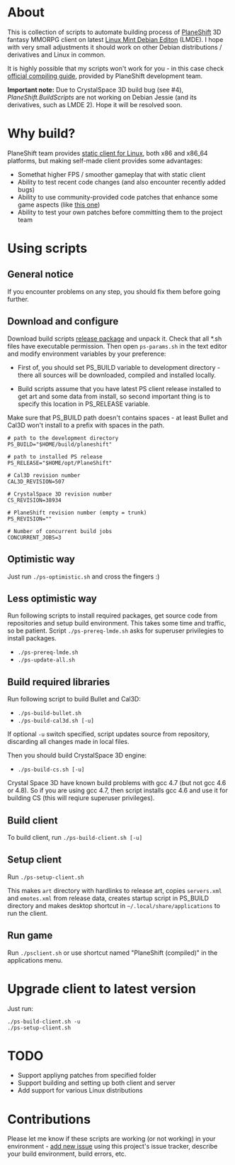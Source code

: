 # About

This is collection of scripts to automate building process of [PlaneShift](http://www.planeshift.it) 3D fantasy MMORPG client on latest [Linux Mint Debian Editon](http://www.linuxmint.com/download_lmde.php) (LMDE). I hope with very small adjustments it should work on other Debian distributions / derivatives and Linux in common.

It is highly possible that my scripts won't work for you - in this case check [official compiling guide](https://svn.code.sf.net/p/planeshift/code/trunk/docs/compiling.html), provided by PlaneShift development team.

**Important note:** Due to CrystalSpace 3D build bug (see #4), *PlaneShift.BuildScripts* are not working on Debian Jessie (and its derivatives, such as LMDE 2). Hope it will be resolved soon.

# Why build?

PlaneShift team provides [static client for Linux](http://www.planeshift.it/Download), both x86 and x86_64 platforms, but making self-made client provides some advantages:

* Somethat higher FPS / smoother gameplay that with static client
* Ability to test recent code changes (and also encounter recently added bugs)
* Ability to use community-provided code patches that enhance some game aspects (like [this one](http://greatshift.111mb.de/psextended))
* Ability to test your own patches before committing them to the project team

# Using scripts

## General notice

If you encounter problems on any step, you should fix them before going further.

## Download and configure

Download build scripts [release package](https://github.com/roman-yagodin/PlaneShift.BuildScripts/releases) and unpack it. Check that all *.sh files have executable permission. Then open `ps-params.sh` in the text editor and modify environment variables by your preference:

* First of, you should set PS_BUILD variable to development directory - there all sources will be downloaded, 
compiled and installed locally. 

* Build scripts assume that you have latest PS client release installed to get art and some data from install,
so second important thing is to specify this location in PS_RELEASE variable. 

Make sure that PS_BUILD path doesn't contains spaces - at least Bullet and Cal3D won't install to a prefix with spaces in the path.

```shell
# path to the development directory
PS_BUILD="$HOME/build/planeshift"

# path to installed PS release
PS_RELEASE="$HOME/opt/PlaneShift"

# Cal3D revision number
CAL3D_REVISION=507

# CrystalSpace 3D revision number
CS_REVISION=38934

# PlaneShift revision number (empty = trunk)
PS_REVISION=""

# Number of concurrent build jobs
CONCURRENT_JOBS=3
```
## Optimistic way

Just run `./ps-optimistic.sh` and cross the fingers :)

## Less optimistic way

Run following scripts to install required packages, get source code from repositories and setup build environment.
This takes some time and traffic, so be patient. Script `./ps-prereq-lmde.sh` asks for superuser privilegies to install packages.

* `./ps-prereq-lmde.sh` 
* `./ps-update-all.sh`

## Build required libraries

Run following script to build Bullet and Cal3D:

* `./ps-build-bullet.sh`
* `./ps-build-cal3d.sh [-u]`

If optional `-u` switch specified, script updates source from repository, discarding all changes made in local files. 

Then you should build CrystalSpace 3D engine:

* `./ps-build-cs.sh [-u]`

Crystal Space 3D have known build problems with gcc 4.7 (but not gcc 4.6 or 4.8). So if you are using gcc 4.7, then script installs gcc 4.6 
and use it for building CS (this will reqiure superuser privileges).

## Build client

To build client, run `./ps-build-client.sh [-u]`

## Setup client

Run `./ps-setup-client.sh`

This makes `art` directory with hardlinks to release art, copies `servers.xml` and `emotes.xml` from release data, 
creates startup script in PS_BUILD directory and makes desktop shortcut in `~/.local/share/applications` to run the client.

## Run game

Run `./psclient.sh` or use shortcut named "PlaneShift (compiled)" in the applications menu.

# Upgrade client to latest version

Just run: 

```shell
./ps-build-client.sh -u 
./ps-setup-client.sh
```

# TODO

* Support appliyng patches from specified folder
* Support building and setting up both client and server
* Add support for various Linux distributions

# Contributions

Please let me know if these scripts are working (or not working) in your environment - 
[add new issue](https://github.com/roman-yagodin/PlaneShift.BuildScripts/issues) using this project's issue tracker, describe your build environment, build errors, etc.
